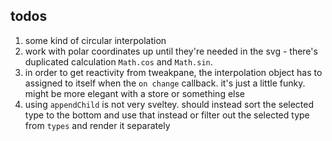 ## todos

1. some kind of circular interpolation
2. work with polar coordinates up until they're needed in the svg - there's duplicated calculation `Math.cos` and `Math.sin`.
3. in order to get reactivity from tweakpane, the interpolation object has to assigned to itself when the `on change` callback. it's just a little funky. might be more elegant with a store or something else
4. using `appendChild` is not very sveltey. should instead sort the selected type to the bottom and use that instead or filter out the selected type from `types` and render it separately
